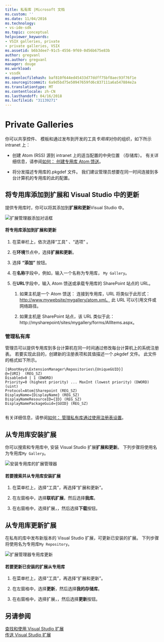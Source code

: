 ```yaml
---
title: 私有库 |Microsoft 文档
ms.custom: ''
ms.date: 11/04/2016
ms.technology:
- vs-ide-sdk
ms.topic: conceptual
helpviewer_keywords:
- VSIX galleries, private
- private galleries, VSIX
ms.assetid: b6b3dee7-91c5-4556-9f69-0d56b675e83b
author: gregvanl
ms.author: gregvanl
manager: douge
ms.workload:
- vssdk
ms.openlocfilehash: baf810f644ed45433d77ddff75bf8aec93f76f1e
ms.sourcegitcommit: 6a9d5bd75e50947659fd6c837111a6a547884e2a
ms.translationtype: MT
ms.contentlocale: zh-CN
ms.lasthandoff: 04/16/2018
ms.locfileid: "31139271"
---
```

# <a name="private-galleries"></a>Private Galleries
你可以共享控件、 模板和通过发布到开发的工具*专用库*对你的组织，如下所示 intranet 上：  
  
-   创建 Atom (RSS) 源到 intranet 上的适当配置的中央位置 （存储库）。 有关详细信息，请参阅[如何： 创建专用库 Atom 馈送](../extensibility/how-to-create-an-atom-feed-for-a-private-gallery.md)。  
  
-   将分发描述专用库的.pkgdef 文件。 我们建议管理员想要在同一时间连接到多台计算机的专用库的此的配置。  
  
## <a name="adding-a-private-gallery-to-extensions-and-updates-in-visual-studio"></a>将专用库添加到扩展和 Visual Studio 中的更新  
 提供专用库时，你可以将其添加到**扩展和更新**Visual Studio 中。  
  
 ![扩展管理器添加对话框](../extensibility/media/em_adddialog.png "EM_AddDialog")  
  
#### <a name="to-add-a-private-gallery-to-extensions-and-updates"></a>将专用库添加到扩展和更新  
  
1.  在菜单栏上，依次选择“工具” 、“选项” 。  
  
2.  在**环境**节点中，选择**扩展和更新**。  
  
3.  选择 **“添加”** 按钮。  
  
4.  在**名称**字段中，例如，输入一个名称为专用库， `My Gallery`。  
  
5.  在**URL**字段中，输入 Atom 馈送或承载专用库的 SharePoint 站点的 URL。  
  
    1.  如果主机是一个 Atom 馈送： 连接到专用库，URL 将类似于此形式： http://www.mywebsite/mygallery/atom.xml。  此 URL 可以引用文件或网络路径。  
  
    2.  如果主机是 SharePoint 站点，该 URL 类似于此： http://mysharepoint/sites/mygallery/forms/AllItems.aspx。  
  
### <a name="managing-private-galleries"></a>管理私有库  
 管理员可以提供专用库到多台计算机在同一时间通过修改每台计算机上的系统注册表。 若要实现此目的，创建新的注册表项和其值描述一个.pkgdef 文件。  此文件的格式如下所示。  
  
```  
[$RootKey$\ExtensionManager\Repositories\{UniqueGUID}]  
@={URI}  (REG_SZ)  
Disabled=0 | 1 (DWORD)  
Priority=0 (highest priority) ... MaxInt (lowest priority) (DWORD) (uint)  
Protocol=Atom|Sharepoint (REG_SZ)  
DisplayName={DisplayName} (REG_SZ)  
DisplayNameResourceID={ID} (REG_SZ)  
DisplayNamePackageGuid={GUID} (REG_SZ)  
  
```  
  
 有关详细信息，请参阅[如何： 管理私有库通过使用注册表设置](../extensibility/how-to-manage-a-private-gallery-by-using-registry-settings.md)。  
  
## <a name="installing-extensions-from-a-private-gallery"></a>从专用库安装扩展  
 你可以搜索和专用库中, 安装 Visual Studio 扩展**扩展和更新**。 下列步骤将使用名为专用库`My Gallery`。  
  
 ![安装专用库的扩展管理器](../extensibility/media/em_.png "EM_")  
  
#### <a name="to-search-for-and-install-extensions-from-a-private-gallery"></a>若要搜索并从专用库安装扩展  
  
1.  在菜单栏上，选择“工具”，再选择“扩展和更新”。  
  
2.  在左窗格中，选择**联机扩展**，然后选择**我库**。  
  
3.  在右窗格中，选择扩展，，然后选择**下载**按钮。  
  
## <a name="updating-extensions-from-a-private-gallery"></a>从专用库更新扩展  
 在私有的库中发布新版本的 Visual Studio 扩展，可更新已安装的扩展。 下列步骤将使用名为专用库`My Repository`。  
  
 ![扩展管理器专用库更新](../extensibility/media/em_update.png "EM_Update")  
  
#### <a name="to-update-an-installed-extension-from-a-private-gallery"></a>若要更新已安装的扩展从专用库  
  
1.  在菜单栏上，选择“工具”，再选择“扩展和更新”。  
  
2.  在左窗格中，选择**更新**，然后选择**我的存储库**。  
  
3.  在右窗格中，选择扩展，，然后选择**更新**按钮。  
  
## <a name="see-also"></a>另请参阅  
 [查找和使用 Visual Studio 扩展](../ide/finding-and-using-visual-studio-extensions.md)   
 [传送 Visual Studio 扩展](../extensibility/shipping-visual-studio-extensions.md)